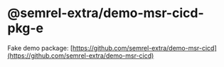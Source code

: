 # @semrel-extra/demo-msr-cicd-pkg-e

Fake demo package: [https://github.com/semrel-extra/demo-msr-cicd](https://github.com/semrel-extra/demo-msr-cicd)
